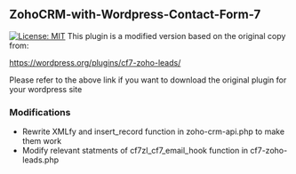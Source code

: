 ## ZohoCRM-with-Wordpress-Contact-Form-7
[![License: MIT](https://img.shields.io/badge/License-MIT-yellow.svg)](https://opensource.org/licenses/MIT)
This plugin is a modified version based on the original copy from:

https://wordpress.org/plugins/cf7-zoho-leads/

Please refer to the above link if you want to download the original plugin for your wordpress site

### Modifications
* Rewrite XMLfy and insert_record function in zoho-crm-api.php to make them work
* Modify relevant statments of cf7zl_cf7_email_hook function in cf7-zoho-leads.php
